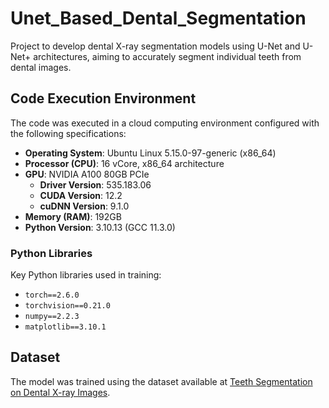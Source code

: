 # Unet_Based_Dental_Segmentation
 Project to develop dental X-ray segmentation models using U-Net and U-Net+ architectures, aiming to accurately segment individual teeth from dental images.

## Code Execution Environment


The code was executed in a cloud computing environment configured with the following specifications:

- **Operating System**: Ubuntu Linux 5.15.0-97-generic (x86_64)
- **Processor (CPU)**: 16 vCore, x86_64 architecture
- **GPU**: NVIDIA A100 80GB PCIe
  - **Driver Version**: 535.183.06
  - **CUDA Version**: 12.2
  - **cuDNN Version**: 9.1.0
- **Memory (RAM)**: 192GB
- **Python Version**: 3.10.13 (GCC 11.3.0)

### Python Libraries

Key Python libraries used in training:

- `torch==2.6.0`
- `torchvision==0.21.0`
- `numpy==2.2.3`
- `matplotlib==3.10.1`

## Dataset

The model was trained using the dataset available at [Teeth Segmentation on Dental X-ray Images](https://www.kaggle.com/datasets/humansintheloop/teeth-segmentation-on-dental-x-ray-images).

